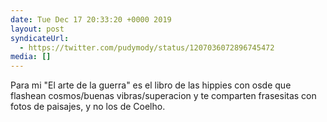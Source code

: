 ```yaml
---
date: Tue Dec 17 20:33:20 +0000 2019
layout: post
syndicateUrl:
  - https://twitter.com/pudymody/status/1207036072896745472
media: []
---
```

Para mi "El arte de la guerra" es el libro de las hippies con osde que flashean cosmos/buenas vibras/superacion y te comparten frasesitas con fotos de paisajes, y no los de Coelho.


